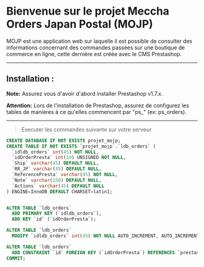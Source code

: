 # Bienvenue sur le projet Meccha Orders Japan Postal (MOJP)

MOJP est une application web sur laquelle il est possible de consulter des informations concernant 
des commandes passées sur une boutique de commerce en ligne, cette dernière est créée avec le CMS Prestashop.

---

## Installation : 

**Note:**
Assurez vous d'avoir d'abord installer Prestashop v1.7.x.

**Attention:**
Lors de l'installation de Prestashop, assurez de configurez les tables de manières à ce qu'elles commencent par "ps_" (ex: ps_orders).

---

> Executer les commandes suivante sur votre serveur 

```sql 
CREATE DATABASE IF NOT EXISTS projet_mojp;
CREATE TABLE IF NOT EXISTS `projet_mojp`.`ldb_orders` (
  `idldb_orders` int(45) NOT NULL,
  `idOrderPresta` int(10) UNSIGNED NOT NULL,
  `Ship` varchar(45) DEFAULT NULL,
  `RR_JP` varchar(45) DEFAULT NULL,
  `ReferencePresta` varchar(45) NOT NULL,
  `Note` varchar(150) DEFAULT NULL,
  `Actions` varchar(45) DEFAULT NULL
) ENGINE=InnoDB DEFAULT CHARSET=latin1;


ALTER TABLE `ldb_orders`
  ADD PRIMARY KEY (`idldb_orders`),
  ADD KEY `id` (`idOrderPresta`);

ALTER TABLE `ldb_orders`
  MODIFY `idldb_orders` int(45) NOT NULL AUTO_INCREMENT, AUTO_INCREMENT=52;

ALTER TABLE `ldb_orders`
  ADD CONSTRAINT `id` FOREIGN KEY (`idOrderPresta`) REFERENCES `prestashop`.`ps_orders` (`id_order`);
COMMIT;
```